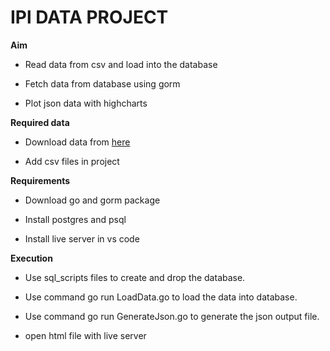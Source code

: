 # IPl DATA PROJECT

**Aim** 

* Read data from csv and  load into the database

* Fetch data from database using gorm

*  Plot json data with highcharts

**Required data**

*  Download data from [here](https://www.kaggle.com/manasgarg/ipl/version/5)

*  Add csv files in project

**Requirements**

*  Download go and gorm package

*  Install postgres and psql
*  Install live server in vs code

**Execution**


*  Use sql_scripts files to create and drop the database.

*  Use command go run LoadData.go to load the data into database.

*  Use command go run GenerateJson.go to generate the json output file.

* open html file with live server